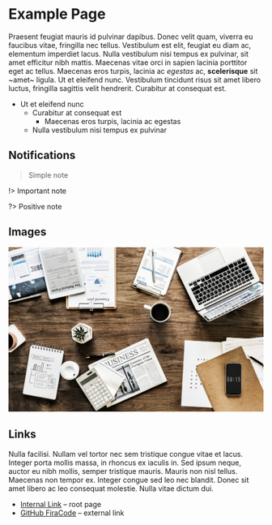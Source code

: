 # Example Page

Praesent feugiat mauris id pulvinar dapibus. Donec velit quam, viverra eu faucibus vitae, fringilla nec tellus. Vestibulum est elit, feugiat eu diam ac, elementum imperdiet lacus. Nulla vestibulum nisi tempus ex pulvinar, sit amet efficitur nibh mattis. Maecenas vitae orci in sapien lacinia porttitor eget ac tellus. Maecenas eros turpis, lacinia ac _egestas_ ac, **scelerisque** sit ~amet~ ligula. Ut et eleifend nunc. Vestibulum tincidunt risus sit amet libero luctus, fringilla sagittis velit hendrerit. Curabitur at consequat est.

- Ut et eleifend nunc
   - Curabitur at consequat est
      - Maecenas eros turpis, lacinia ac egestas
   - Nulla vestibulum nisi tempus ex pulvinar

## Notifications

> Simple note

!> Important note

?> Positive note

## Images

![](../_media/lorem.jpg)

## Links 

Nulla facilisi. Nullam vel tortor nec sem tristique congue vitae et lacus. Integer porta mollis massa, in rhoncus ex iaculis in. Sed ipsum neque, auctor eu nibh mollis, semper tristique mauris. Mauris non nisl tellus. Maecenas non tempor ex. Integer congue sed leo nec blandit. Donec sit amet libero ac leo consequat molestie. Nulla vitae dictum dui.

- [Internal Link](/) – root page
- [GitHub FiraCode](https://github.com/tonsky/FiraCode) – external link
